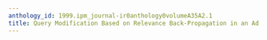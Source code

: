 ```yaml
---
anthology_id: 1999.ipm_journal-ir0anthology0volumeA35A2.1
title: Query Modification Based on Relevance Back-Propagation in an Ad hoc Environment
---
```

